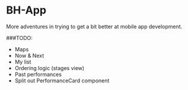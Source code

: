 # BH-App

More adventures in trying to get a bit better at mobile app development.

###TODO:
- Maps
- Now & Next
- My list
- Ordering logic (stages view)
- Past performances
- Split out PerformanceCard component

